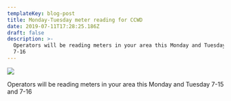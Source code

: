 ```yaml
---
templateKey: blog-post
title: Monday-Tuesday meter reading for CCWD
date: 2019-07-11T17:28:25.186Z
draft: false
description: >-
  Operators will be reading meters in your area this Monday and Tuesday 7-15 and
  7-16
---
```

![](/img/safari-pinned-tab.svg)

Operators will be reading meters in your area this Monday and Tuesday 7-15 and 7-16
